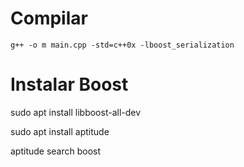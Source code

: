 # Compilar
 ```g++ -o m main.cpp -std=c++0x -lboost_serialization```
# Instalar Boost

sudo apt install libboost-all-dev

sudo apt install aptitude

aptitude search boost
